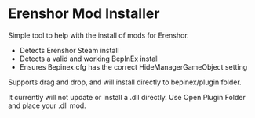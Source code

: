 # Erenshor Mod Installer

Simple tool to help with the install of mods for Erenshor. 

- Detects Erenshor Steam install
- Detects a valid and working BepInEx install
- Ensures Bepinex.cfg has the correct HideManagerGameObject setting

Supports drag and drop, and will install directly to bepinex/plugin folder.

It currently will not update or install a .dll directly. Use Open Plugin Folder and place your .dll mod. 
